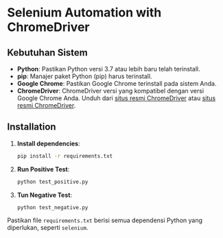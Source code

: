 # Selenium Automation with ChromeDriver

## Kebutuhan Sistem

- **Python**: Pastikan Python versi 3.7 atau lebih baru telah terinstall.
- **pip**: Manajer paket Python (pip) harus terinstall.
- **Google Chrome**: Pastikan Google Chrome terinstall pada sistem Anda.
- **ChromeDriver**: ChromeDriver versi yang kompatibel dengan versi Google Chrome Anda. Unduh dari [situs resmi ChromeDriver](https://sites.google.com/chromium.org/driver/) atau [situs resmi ChromeDriver](https://googlechromelabs.github.io/chrome-for-testing/).

## Installation

1. **Install dependencies**:
   ```bash
   pip install -r requirements.txt

2. **Run Positive Test**:
   ```bash
   python test_positive.py

3. **Tun Negative Test**:
   ```bash
   python test_negative.py

Pastikan file `requirements.txt` berisi semua dependensi Python yang diperlukan, seperti `selenium`.
